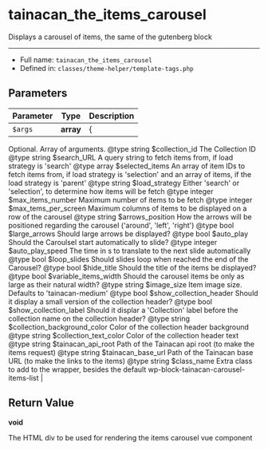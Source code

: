 # tainacan_the_items_carousel


Displays a carousel of items, the same of the gutenberg block

***

* Full name: `tainacan_the_items_carousel`
* Defined in: `classes/theme-helper/template-tags.php`

## Parameters

| Parameter | Type      | Description                                                                                                                                                                                                                                                                                                                                                                                                                                                                                                                                                                                                                                                                                                                                                                                                                                                                                                                                                                                                                                                                                                                                                                                                                                                                                                                                                                                                                                                                                                                                                                                                                                                                                                                                                                                                                                                                                                                                                                                                                                                                                                  |
|-----------|-----------|--------------------------------------------------------------------------------------------------------------------------------------------------------------------------------------------------------------------------------------------------------------------------------------------------------------------------------------------------------------------------------------------------------------------------------------------------------------------------------------------------------------------------------------------------------------------------------------------------------------------------------------------------------------------------------------------------------------------------------------------------------------------------------------------------------------------------------------------------------------------------------------------------------------------------------------------------------------------------------------------------------------------------------------------------------------------------------------------------------------------------------------------------------------------------------------------------------------------------------------------------------------------------------------------------------------------------------------------------------------------------------------------------------------------------------------------------------------------------------------------------------------------------------------------------------------------------------------------------------------------------------------------------------------------------------------------------------------------------------------------------------------------------------------------------------------------------------------------------------------------------------------------------------------------------------------------------------------------------------------------------------------------------------------------------------------------------------------------------------------|
| `$args`   | **array** | {
Optional. Array of arguments.
@type string  $collection_id					The Collection ID
@type string  $search_URL						A query string to fetch items from, if load strategy is 'search'
@type array   $selected_items					An array of item IDs to fetch items from, if load strategy is 'selection' and an array of items, if the load strategy is 'parent'
@type string  $load_strategy					Either 'search' or 'selection', to determine how items will be fetch
@type integer $max_items_number				Maximum number of items to be fetch
@type integer $max_tems_per_screen			Maximum columns of items to be displayed on a row of the carousel
@type string  $arrows_position				How the arrows will be positioned regarding the carousel ('around', 'left', 'right')
@type bool    $large_arrows					Should large arrows be displayed?
@type bool    $auto_play						Should the Caroulsel start automatically to slide?
@type integer $auto_play_speed				The time in s to translate to the next slide automatically
@type bool    $loop_slides					Should slides loop when reached the end of the Carousel?
@type bool    $hide_title						Should the title of the items be displayed?
@type bool	$variable_items_width			Should the carousel items be only as large as their natural width?
@type string  $image_size						Item image size. Defaults to 'tainacan-medium'
@type bool    $show_collection_header			Should it display a small version of the collection header?
@type bool    $show_collection_label			Should it displar a 'Collection' label before the collection name on the collection header?
@type string  $collection_background_color	Color of the collection header background
@type string  $collection_text_color			Color of the collection header text
@type string  $tainacan_api_root				Path of the Tainacan api root (to make the items request)
@type string  $tainacan_base_url				Path of the Tainacan base URL (to make the links to the items)
@type string  $class_name						Extra class to add to the wrapper, besides the default wp-block-tainacan-carousel-items-list |

## Return Value

**void**

The HTML div to be used for rendering the items carousel vue component
